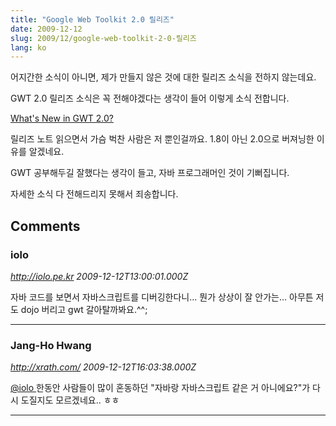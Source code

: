 ```yaml
---
title: "Google Web Toolkit 2.0 릴리즈"
date: 2009-12-12
slug: 2009/12/google-web-toolkit-2-0-릴리즈
lang: ko
---
```


어지간한 소식이 아니면, 제가 만들지 않은 것에 대한 릴리즈 소식을 전하지 않는데요.

GWT 2.0 릴리즈 소식은 꼭 전해야겠다는 생각이 들어 이렇게 소식 전합니다.

[What's New in GWT 2.0?](http://code.google.com/webtoolkit/doc/latest/ReleaseNotes.html)

릴리즈 노트 읽으면서 가슴 벅찬 사람은 저 뿐인걸까요. 1.8이 아닌 2.0으로 버져닝한 이유를 알겠네요.

GWT 공부해두길 잘했다는 생각이 들고, 자바 프로그래머인 것이 기뻐집니다.

자세한 소식 다 전해드리지 못해서 죄송합니다.

## Comments

### iolo
*http://iolo.pe.kr*
*2009-12-12T13:00:01.000Z*

자바 코드를 보면서 자바스크립트를 디버깅한다니... 뭔가 상상이 잘 안가는...
아무튼 저도 dojo 버리고 gwt 갈아탈까봐요.^^;

---

### Jang-Ho Hwang
*http://xrath.com/*
*2009-12-12T16:03:38.000Z*

[@iolo ](#comment-3659) 
한동안 사람들이 많이 혼동하던 "자바랑 자바스크립트 같은 거 아니에요?"가 다시 도질지도 모르겠네요.. ㅎㅎ

---

